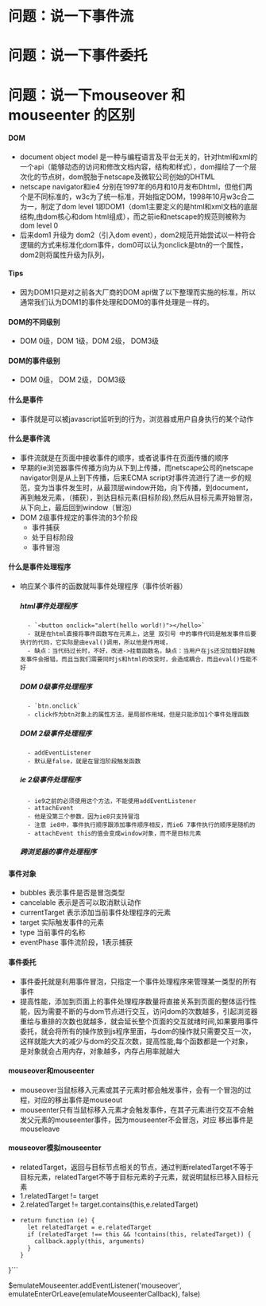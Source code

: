 # 问题：说一下事件流
# 问题：说一下事件委托
# 问题：说一下mouseover 和 mouseenter 的区别

#### DOM
- document object model 是一种与编程语言及平台无关的，针对html和xml的一个api（能够动态的访问和修改文档内容，结构和样式），dom描绘了一个层次化的节点树，dom脱胎于netscape及微软公司创始的DHTML
- netscape navigator和ie4 分别在1997年的6月和10月发布Dhtml，但他们两个是不同标准的，w3c为了统一标准，开始指定DOM，1998年10月w3c合二为一，制定了dom level 1即DOM1（dom1主要定义的是html和xml文档的底层结构,由dom核心和dom html组成），而之前ie和netscape的规范则被称为dom level 0
- 后来dom1 升级为 dom2（引入dom event），dom2规范开始尝试以一种符合逻辑的方式来标准化dom事件，dom0可以认为onclick是btn的一个属性，dom2则将属性升级为队列，
#### Tips
- 因为DOM1只是对之前各大厂商的DOM api做了以下整理而实施的标准，所以通常我们认为DOM1的事件处理和DOM0的事件处理是一样的。
#### DOM的不同级别
- DOM 0级，DOM 1级，DOM 2级， DOM3级
#### DOM的事件级别
- DOM 0级，        DOM 2级， DOM3级
#### 什么是事件
- 事件就是可以被javascript监听到的行为，浏览器或用户自身执行的某个动作
#### 什么是事件流
- 事件流就是在页面中接收事件的顺序，或者说事件在页面传播的顺序
- 早期的ie浏览器事件传播方向为从下到上传播，而netscape公司的netscape navigator则是从上到下传播，后来ECMA script对事件流进行了进一步的规范，变为当事件发生时，从最顶层window开始，向下传播，到document，再到触发元素，（捕获），到达目标元素(目标阶段),然后从目标元素开始冒泡，从下向上，最后回到window（冒泡）
- DOM 2级事件规定的事件流的3个阶段
    - 事件捕获
    - 处于目标阶段
    - 事件冒泡
#### 什么是事件处理程序
- 响应某个事件的函数就叫事件处理程序（事件侦听器）
    ##### html事件处理程序
        - `<button onclick="alert(hello world!)"></hello>`
        - 就是在html直接将事件函数写在元素上，这里 双引号 中的事件代码是触发事件后要执行的代码，它实际是由eval()调用，所以他是作用域，
        - 缺点：当代码过长时，不好，改进->挂载函数名，缺点：当用户在js还没加载好就触发事件会报错，而且当我们需要同时js和html的改变时，会造成耦合，而且eval()性能不好
    ##### DOM 0级事件处理程序
        - `btn.onclick`
        - click作为btn对象上的属性方法，是局部作用域，但是只能添加1个事件处理函数
    ##### DOM 2级事件处理程序
        - addEventListener
        - 默认是false，就是在冒泡阶段触发函数
    ##### ie 2级事件处理程序
        - ie9之前的必须使用这个方法，不能使用addEventListener
        - attachEvent
        - 他是没第三个参数，因为ie8只支持冒泡
        - 注意 ie8中，事件执行顺序跟添加事件顺序相反，而ie6 7事件执行的顺序是随机的
        - attachEvent this的值会变成window对象，而不是目标元素
    ##### 跨浏览器的事件处理程序

#### 事件对象
- bubbles 表示事件是否是冒泡类型
- cancelable 表示是否可以取消默认动作
- currentTarget 表示添加当前事件处理程序的元素
- target 实际触发事件的元素
- type 当前事件的名称
- eventPhase 事件流阶段，1表示捕获


#### 事件委托
- 事件委托就是利用事件冒泡，只指定一个事件处理程序来管理某一类型的所有事件
- 提高性能，添加到页面上的事件处理程序数量将直接关系到页面的整体运行性能，因为需要不断的与dom节点进行交互，访问dom的次数越多，引起浏览器重绘与重排的次数也就越多，就会延长整个页面的交互就绪时间,如果要用事件委托，就会将所有的操作放到js程序里面，与dom的操作就只需要交互一次，这样就能大大的减少与dom的交互次数，提高性能,每个函数都是一个对象，是对象就会占用内存，对象越多，内存占用率就越大

#### mouseover和mouseenter
- mouseover当鼠标移入元素或其子元素时都会触发事件，会有一个冒泡的过程，对应的移出事件是mouseout
- mouseenter只有当鼠标移入元素才会触发事件，在其子元素进行交互不会触发父元素的mouseenter事件，因为mouseenter不会冒泡，对应 移出事件是mouseleave

#### mouseover模拟mouseenter
- relatedTarget，返回与目标节点相关的节点，通过判断relatedTarget不等于目标元素，relatedTarget不等于目标元素的子元素，就说明鼠标已移入目标元素
- 1.relatedTarget != target
- 2.relatedTarget != target.contains(this,e.relatedTarget)
- ```let emulateEnterOrLeave = function (callback) {
  return function (e) {
    let relatedTarget = e.relatedTarget
    if (relatedTarget !== this && !contains(this, relatedTarget)) {
      callback.apply(this, arguments)
    }
  }
}```

$emulateMouseenter.addEventListener('mouseover', emulateEnterOrLeave(emulateMouseenterCallback), false)
